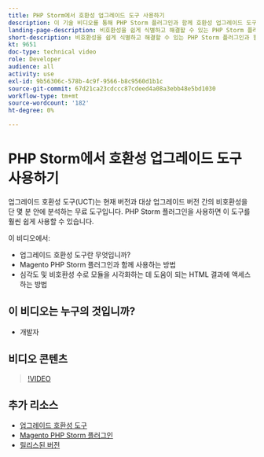 ```yaml
---
title: PHP Storm에서 호환성 업그레이드 도구 사용하기
description: 이 기술 비디오를 통해 PHP Storm 플러그인과 함께 호환성 업그레이드 도구를 사용하는 방법에 대해 알아보십시오.
landing-page-description: 비호환성을 쉽게 식별하고 해결할 수 있는 PHP Storm 플러그인과 함께 호환성 업그레이드 도구를 사용하는 방법에 대해 알아봅니다.
short-description: 비호환성을 쉽게 식별하고 해결할 수 있는 PHP Storm 플러그인과 함께 호환성 업그레이드 도구를 사용하는 방법에 대해 알아봅니다.
kt: 9651
doc-type: technical video
role: Developer
audience: all
activity: use
exl-id: 9b56306c-578b-4c9f-9566-b8c9560d1b1c
source-git-commit: 67d21ca23cdccc87cdeed4a08a3ebb48e5bd1030
workflow-type: tm+mt
source-wordcount: '182'
ht-degree: 0%

---
```


# PHP Storm에서 호환성 업그레이드 도구 사용하기

업그레이드 호환성 도구(UCT)는 현재 버전과 대상 업그레이드 버전 간의 비호환성을 단 몇 분 안에 분석하는 무료 도구입니다. PHP Storm 플러그인을 사용하면 이 도구를 훨씬 쉽게 사용할 수 있습니다.

이 비디오에서:

- 업그레이드 호환성 도구란 무엇입니까?
- Magento PHP Storm 플러그인과 함께 사용하는 방법
- 심각도 및 비호환성 수로 모듈을 시각화하는 데 도움이 되는 HTML 결과에 액세스하는 방법

## 이 비디오는 누구의 것입니까?

- 개발자

## 비디오 콘텐츠

>[!VIDEO](https://video.tv.adobe.com/v/340150?quality=12&learn=on)

## 추가 리소스

- [업그레이드 호환성 도구](https://experienceleague.adobe.com/docs/commerce-operations/upgrade-guide/upgrade-compatibility-tool/overview.html)
- [Magento PHP Storm 플러그인](https://plugins.jetbrains.com/plugin/8024-magento-phpstorm)
- [릴리스된 버전](https://experienceleague.adobe.com/docs/commerce-operations/release/versions.html)

